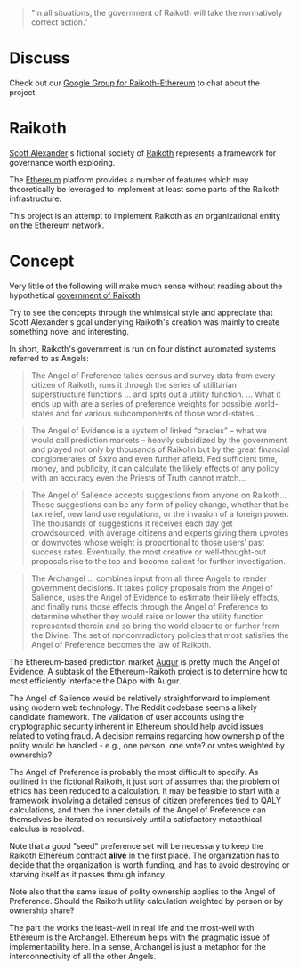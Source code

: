 > "In all situations, the government of Raikoth will take the normatively correct action."

# Discuss

Check out our [Google Group for Raikoth-Ethereum](https://groups.google.com/forum/#!forum/raikoth-ethereum) to chat about the project.

# Raikoth

[Scott Alexander](http://slatestarcodex.com/)'s fictional society of [Raikoth](http://slatestarcodex.com/2013/05/15/index-posts-on-raikoth/) represents a framework for governance worth exploring.

The [Ethereum](https://www.ethereum.org/) platform provides a number of features which may theoretically be leveraged to implement at least some parts of the Raikoth infrastructure.

This project is an attempt to implement Raikoth as an organizational entity on the Ethereum network.

# Concept

Very little of the following will make much sense without reading about the hypothetical [government of Raikoth](http://slatestarcodex.com/2013/05/06/raikoth-laws-language-and-society/). 

Try to see the concepts through the whimsical style and appreciate that Scott Alexander's goal underlying Raikoth's creation was mainly to create something novel and interesting.

In short, Raikoth's government is run on four distinct automated systems referred to as Angels:

> The Angel of Preference takes census and survey data from every citizen of Raikoth, runs it through the series of utilitarian superstructure functions ... and spits out a utility function. ... What it ends up with are a series of preference weights for possible world-states and for various subcomponents of those world-states...

> The Angel of Evidence is a system of linked “oracles” – what we would call prediction markets – heavily subsidized by the government and played not only by thousands of Raikolin but by the great financial conglomerates of Sxiro and even further afield. Fed sufficient time, money, and publicity, it can calculate the likely effects of any policy with an accuracy even the Priests of Truth cannot match...

> The Angel of Salience accepts suggestions from anyone on Raikoth... These suggestions can be any form of policy change, whether that be tax relief, new land use regulations, or the invasion of a foreign power. The thousands of suggestions it receives each day get crowdsourced, with average citizens and experts giving them upvotes or downvotes whose weight is proportional to those users’ past success rates. Eventually, the most creative or well-thought-out proposals rise to the top and become salient for further investigation.

> The Archangel ... combines input from all three Angels to render government decisions. It takes policy proposals from the Angel of Salience, uses the Angel of Evidence to estimate their likely effects, and finally runs those effects through the Angel of Preference to determine whether they would raise or lower the utility function represented therein and so bring the world closer to or further from the Divine. The set of noncontradictory policies that most satisfies the Angel of Preference becomes the law of Raikoth.

The Ethereum-based prediction market [Augur](https://github.com/AugurProject/augur) is pretty much the Angel of Evidence. A subtask of the Ethereum-Raikoth project is to determine how to most efficiently interface the DApp with Augur.

The Angel of Salience would be relatively straightforward to implement using modern web technology. The Reddit codebase seems a likely candidate framework. The validation of user accounts using the cryptographic security inherent in Ethereum should help avoid issues related to voting fraud. A decision remains regarding how ownership of the polity would be handled - e.g., one person, one vote? or votes weighted by ownership?

The Angel of Preference is probably the most difficult to specify. As outlined in the fictional Raikoth, it just sort of assumes that the problem of ethics has been reduced to a calculation. It may be feasible to start with a framework involving a detailed census of citizen preferences tied to QALY calculations, and then the inner details of the Angel of Preference can themselves be iterated on recursively until a satisfactory metaethical calculus is resolved.

Note that a good "seed" preference set will be necessary to keep the Raikoth Ethereum contract **alive** in the first place. The organization has to decide that the organization is worth funding, and has to avoid destroying or starving itself as it passes through infancy.

Note also that the same issue of polity ownership applies to the Angel of Preference. Should the Raikoth utility calculation weighted by person or by ownership share?

The part the works the least-well in real life and the most-well with Ethereum is the Archangel. Ethereum helps with the pragmatic issue of implementability here. In a sense, Archangel is just a metaphor for the interconnectivity of all the other Angels.
